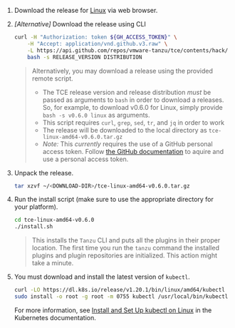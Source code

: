 1. Download the release for [Linux](https://github.com/vmware-tanzu/tce/releases/download/v0.6.0/tce-linux-amd64-v0.6.0.tar.gz) via web browser.

1. _[Alternative]_ Download the release using CLI

    ```sh
    curl -H "Authorization: token ${GH_ACCESS_TOKEN}" \
        -H "Accept: application/vnd.github.v3.raw" \
        -L https://api.github.com/repos/vmware-tanzu/tce/contents/hack/get-tce-release.sh | \
        bash -s RELEASE_VERSION DISTRIBUTION
    ```

    > Alternatively, you may download a release using the provided remote script.
    > - The TCE release version and release distribution _must_ be passed as arguments to `bash` in order to download a releases. So, for example, to download v0.6.0 for Linux, simply provide `bash -s v0.6.0 linux` as arguments.
    > - This script requires `curl`, `grep`, `sed`, `tr`, and `jq` in order to work
    > - The release will be downloaded to the local directory as `tce-linux-amd64-v0.6.0.tar.gz`
    > - *_Note:_* This _currently_ requires the use of a GitHub personal access token.
      Follow [the GitHub documentation](https://docs.github.com/en/github/authenticating-to-github/keeping-your-account-and-data-secure/creating-a-personal-access-token) to aquire and use a personal access token.

1. Unpack the release.

    ```sh
    tar xzvf ~/<DOWNLOAD-DIR>/tce-linux-amd64-v0.6.0.tar.gz
    ```

1. Run the install script (make sure to use the appropriate directory for your platform).

    ```sh
    cd tce-linux-amd64-v0.6.0
    ./install.sh
    ```

    > This installs the `Tanzu` CLI and puts all the plugins in their proper location.
    > The first time you run the `tanzu` command the installed plugins and plugin repositories are initialized. This action might take a minute.

1. You must download and install the latest version of `kubectl`.

    ```sh
    curl -LO https://dl.k8s.io/release/v1.20.1/bin/linux/amd64/kubectl
    sudo install -o root -g root -m 0755 kubectl /usr/local/bin/kubectl
    ```
    For more information, see [Install and Set Up kubectl on Linux](https://kubernetes.io/docs/tasks/tools/install-kubectl-linux/) in the Kubernetes documentation.